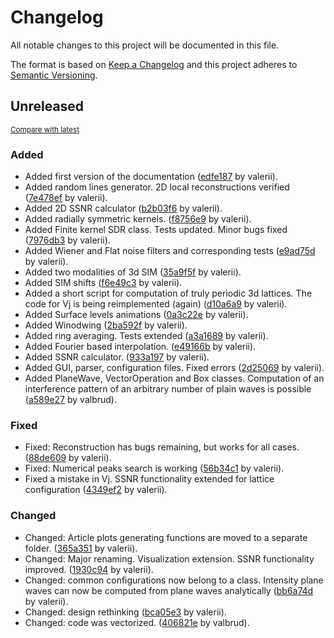 # Changelog

All notable changes to this project will be documented in this file.

The format is based on [Keep a Changelog](http://keepachangelog.com/en/1.0.0/)
and this project adheres to [Semantic Versioning](http://semver.org/spec/v2.0.0.html).

<!-- insertion marker -->
## Unreleased

<small>[Compare with latest](https://github.com/valbrud/SIM/compare/a558b5f90a910f6db23b274403aa1022bb1fe4de...HEAD)</small>

### Added

- Added first version of the documentation ([edfe187](https://github.com/valbrud/SIM/commit/edfe187c6ce45b7f2a43c17fa05e9e4d7bb5b2b3) by valerii).
- Added random lines generator. 2D local reconstructions verified ([7e478ef](https://github.com/valbrud/SIM/commit/7e478ef6b6404e6b0bf62df7308a071c60341058) by valerii).
- Added 2D SSNR calculator ([b2b03f6](https://github.com/valbrud/SIM/commit/b2b03f6f79a0d7bcb0ec5a9dadf64e4331658d0c) by valerii).
- Added radially symmetric kernels. ([f8756e9](https://github.com/valbrud/SIM/commit/f8756e95478eb2f61e4bebbda98529fd40076a5c) by valerii).
- Added Finite kernel SDR class. Tests updated. Minor bugs fixed ([7976db3](https://github.com/valbrud/SIM/commit/7976db3c4b3b5d77ca05fc16e5b39a4f7b0e5c13) by valerii).
- Added Wiener and Flat noise filters and corresponding tests ([e9ad75d](https://github.com/valbrud/SIM/commit/e9ad75d874273c3db843bfd39b2c81c636002460) by valerii).
- Added two modalities of 3d SIM ([35a9f5f](https://github.com/valbrud/SIM/commit/35a9f5f638013092c60c43314c910f7bd2b993f9) by valerii).
- Added SIM shifts ([f6e49c3](https://github.com/valbrud/SIM/commit/f6e49c3d1c8d3dda57870389d0d46b1b4bd79982) by valerii).
- Added a short script for computation of truly periodic 3d lattices. The code for Vj is being reimplemented (again) ([d10a6a9](https://github.com/valbrud/SIM/commit/d10a6a9d655bf9c66f74d5804b3ae68cf95415a7) by valerii).
- Added Surface levels animations ([0a3c22e](https://github.com/valbrud/SIM/commit/0a3c22ec59c2e3b7641b33e494a98f8036d4f951) by valerii).
- Added Winodwing ([2ba592f](https://github.com/valbrud/SIM/commit/2ba592f2f0cc1cae49fad63aef78ab84b55829cd) by valerii).
- Added ring averaging. Tests extended ([a3a1689](https://github.com/valbrud/SIM/commit/a3a1689beefd1d6193ef6a8fe5266d0c0bc3716f) by valerii).
- Added Fourier based interpolation. ([e49166b](https://github.com/valbrud/SIM/commit/e49166b43848ef9977d6fc279725f8fd5bdd06d1) by valerii).
- Added SSNR calculator. ([933a197](https://github.com/valbrud/SIM/commit/933a1977b9997801d0f55875d8be0a6aec43fa7a) by valerii).
- Added GUI, parser, configuration files. Fixed errors ([2d25069](https://github.com/valbrud/SIM/commit/2d2506931215701cd81f878e21eeb8756310541c) by valerii).
- Added PlaneWave, VectorOperation and Box classes. Computation of an interference pattern of an arbitrary number of plain waves is possible ([a589e27](https://github.com/valbrud/SIM/commit/a589e279a2c41099fc9e04721fe61842a306d327) by valbrud).

### Fixed

- Fixed: Reconstruction has bugs remaining, but works for all cases. ([88de609](https://github.com/valbrud/SIM/commit/88de6090d7ceab890259f55ff470f2973017f3fd) by valerii).
- Fixed: Numerical peaks search is working ([56b34c1](https://github.com/valbrud/SIM/commit/56b34c126e348ba98b2352d5f4f4338e2b42e94c) by valerii).
- Fixed a mistake in Vj. SSNR functionality extended for lattice configuration ([4349ef2](https://github.com/valbrud/SIM/commit/4349ef2df7cab42e1f9fbe8c6cf1fd2a4b33bf95) by valerii).

### Changed

- Changed: Article plots generating functions are moved to a separate folder. ([365a351](https://github.com/valbrud/SIM/commit/365a3511b3b98e54a2e857da1bba4d93fae2d32f) by valerii).
- Changed: Major renaming. Visualization extension. SSNR functionality improved. ([1930c94](https://github.com/valbrud/SIM/commit/1930c94f56e13d4a659e2a8c4bd04e7990d1083e) by valerii).
- Changed: common configurations now belong to a class. Intensity plane waves can now be computed from plane waves analytically ([bb6a74d](https://github.com/valbrud/SIM/commit/bb6a74d9ccc6f3590add084c921748524720bf35) by valerii).
- Changed: design rethinking ([bca05e3](https://github.com/valbrud/SIM/commit/bca05e3735611374ef650f773efe91b2caaa7543) by valerii).
- Changed: code was vectorized. ([406821e](https://github.com/valbrud/SIM/commit/406821ee1231be37074e7e35f99327a91db9ffe6) by valbrud).

<!-- insertion marker -->
